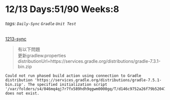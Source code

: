 # 12/13 Days:51/90 Weeks:8
###### tags: `Daily-Sync` `Gradle` `Unit Test`
[1213-sync](https://hackmd.io/@nu_qcIVMToaLLQ-6gTt93g/HymPc8rdo)  


> 有以下問題  
更新gradlew.properties  
distributionUrl=https\://services.gradle.org/distributions/gradle-7.3.1-bin.zip
```
Could not run phased build action using connection to Gradle distribution 'https://services.gradle.org/distributions/gradle-7.5.1-bin.zip'. The specified initialization script '/var/folders/s4/046mq4qj7r7fx589hdh9qgwm0000gq/T/d146c9752a26f79b52047fb6dc6ed385d064e120494f96f08ca63a317c41f94c.gradle' does not exist.
```


